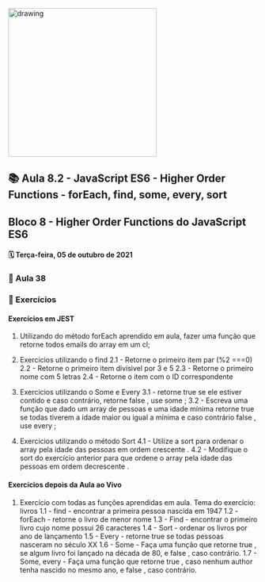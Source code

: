 <img src="https://user-images.githubusercontent.com/87394535/129942939-007fc304-2ac0-431d-b018-685951e5750f.png" alt="drawing" width="300"/>

## 📚 Aula 8.2 - JavaScript ES6 - Higher Order Functions - forEach, find, some, every, sort

## Bloco 8 - Higher Order Functions do JavaScript ES6

#### 🗓️ Terça-feira, 05 de outubro de 2021

### 📖 Aula 38

### 📓 Exercícios

#### Exercícios em JEST

1.  Utilizando do método forEach aprendido em aula, fazer uma função que retorne todos emails do array em um cl;

2.  Exercicios utilizando o find
    2.1 - Retorne o primeiro item par (%2 ===0)
    2.2 - Retorne o primeiro item divisivel por 3 e 5
    2.3 - Retorne o primeiro nome com 5 letras
    2.4 - Retorne o item com o ID correspondente

3.  Exercicios utilizando o Some e Every
    3.1 - retorne true se ele estiver contido e caso contrário, retorne false , use some ;
    3.2 - Escreva uma função que dado um array de pessoas e uma idade mínima retorne true se todas tiverem a idade maior ou igual a mínima e caso contrário false , use every ;

4.  Exercicios utilizando o método Sort
    4.1 - Utilize a sort para ordenar o array pela idade das pessoas em ordem crescente .
    4.2 - Modifique o sort do exercício anterior para que ordene o array pela idade das pessoas em ordem decrescente .

#### Exercícios depois da Aula ao Vivo

1. Exercício com todas as funções aprendidas em aula. Tema do exercício: livros
   1.1 - find - encontrar a primeira pessoa nascida em 1947
   1.2 - forEach - retorne o livro de menor nome
   1.3 - Find - encontrar o primeiro livro cujo nome possui 26 caracteres
   1.4 - Sort - ordenar os livros por ano de lançamento
   1.5 - Every - retorne true se todas pessoas nasceram no século XX
   1.6 - Some - Faça uma função que retorne true , se algum livro foi lançado na década de 80, e false , caso contrário.
   1.7 - Some, every - Faça uma função que retorne true , caso nenhum author tenha nascido no mesmo ano, e false , caso contrário.
